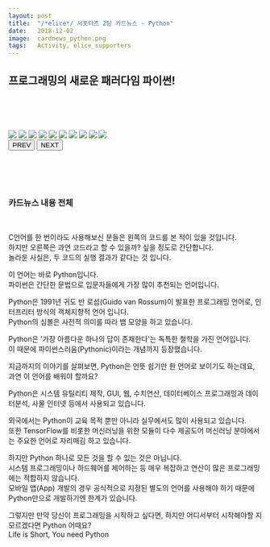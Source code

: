 ```yaml
---
layout: post
title:  "/*elice*/ 서포터즈 2팀 카드뉴스 - Python"
date:   2018-12-02
image:  cardnews_python.png
tags:   Activity, elice_supporters
---
```


## 프로그래밍의 새로운 패러다임 파이썬!

<br>
<br>
<br>
<br>

<head>
  <meta charset="UTF-8">
  <meta name="viewport" 
  content="width=device-width, initial-scale=1.0">
  <link href="cardnews/styles.css" rel="stylesheet">
</head>
<body>
  <div class="container">
    <div class="album">
      <div class="images">
        <img src="images/cardnews/python0.png">
        <img src="images/cardnews/python1.png">
        <img src="images/cardnews/python2.png">
        <img src="images/cardnews/python3.png">
        <img src="images/cardnews/python4.png">
        <img src="images/cardnews/python5.png">
        <img src="images/cardnews/python6.png">
        <img src="images/cardnews/python7.png">
        <img src="images/cardnews/python8.png">
        <img src="images/cardnews/python9.png">
      </div>
    </div>
    <button class="prev">PREV</button>
    <button class="next">NEXT</button>  
  </div>
  <script src="cardnews/script_9.js">
  </script>
</body>

<br>
<br>
<br>
<br>

### 카드뉴스 내용 전체

<br>

C언어를 한 번이라도 사용해보신 분들은 왼쪽의 코드를 본 적이 있을 것입니다.  
하지만 오른쪽은 과연 코드라고 할 수 있을까? 싶을 정도로 간단합니다.  
놀라운 사실은, 두 코드의 실행 결과가 같다는 것 입니다.  

이 언어는 바로 Python입니다.  
파이썬은 간단한 문법으로 입문자들에게 가장 많이 추천되는 언어입니다.  

Python은 1991년 귀도 반 로섬(Guido van Rossum)이 발표한 프로그래밍 언어로, 인터프리터 방식의 객체지향적 언어 입니다.  
Python의 심볼은 사전적 의미를 따라 뱀 모양을 하고 있습니다.  

Python은 '가장 아름다운 하나의 답이 존재한다'는 독특한 철학을 가진 언어입니다.  
이 때문에 파이썬스러움(Pythonic)이라는 개념까지 등장했습니다.  

지금까지의 이야기를 살펴보면, Python은 언뜻 쉽기만 한 언어로 보이기도 하는데요, 과연 이 언어를 배워야 할까요?  

Python은 시스템 유틸리티 제작, GUI, 웹, 수치연산, 데이터베이스 프로그래밍과 데이터분석, 사물 인터넷 등에서 사용되고 있습니다.  

외국에서는 Python이 교육 목적 뿐만 아니라 실무에서도 많이 사용되고 있습니다.  
또한 TensorFlow를 비롯한 머신러닝을 위한 모듈이 다수 제공도어 머신러닝 분야에서는 주요한 언어로 자리매김 하고 있습니다.  

하지만 Python 하나로 모든 것을 할 수 있는 것은 아닙니다.  
시스템 프로그래밍이나 하드웨어를 제어하는 등 매우 복잡하고 연산이 많은 프로그래밍에는 적합하지 않습니다.  
모바일 앱(App) 개발의 경우 공식적으로 지정된 별도의 언어를 사용해야 하기 때문에 Python만으로 개발하기엔 한계가 있습니다.  

그렇지만 만약 당신이 프로그래밍을 시작하고 싶다면, 하지만 어디서부터 시작해야할 지 모르겠다면 Python 어때요?  
Life is Short, You need Python
